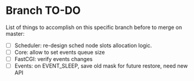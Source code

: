 # Branch TO-DO

List of things to accomplish on this specific branch before to merge
on master:

- [ ] Scheduler: re-design sched node slots allocation logic.
- [ ] Core: allow to set events queue size
- [ ] FastCGI: verify events changes
- [ ] Events: on EVENT_SLEEP, save old mask for future restore, need new API
